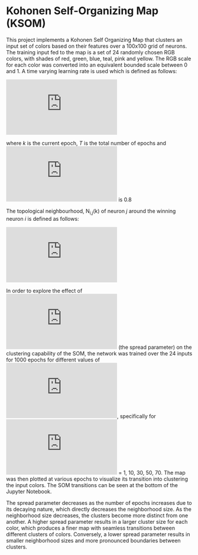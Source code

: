 # Kohonen Self-Organizing Map (KSOM)

This project implements a Kohonen Self Organizing Map that clusters an input set of colors based on their features over a 100x100 grid of neurons. The training input fed to the map is a set of 24 randomly chosen RGB colors, with shades of red, green, blue, teal, pink and yellow. The RGB scale for each color was converted into an equivalent bounded scale between 0 and 1. A time varying learning rate is used which is defined as follows:

![equation](https://latex.codecogs.com/gif.latex?%5Calpha%28k%29%20%3D%20%5Calpha_0%20exp%7B%28-%5Cfrac%7Bk%7D%7BT%7D%29%7D)

where *k* is the current epoch, *T* is the total number of epochs and ![equation](https://latex.codecogs.com/gif.latex?%5Cfn_phv%20%5Calpha_o) is 0.8

The topological neighbourhood, N<sub>i,j</sub>(k) of neuron *j* around the winning neuron *i* is defined as follows:

![equation](https://latex.codecogs.com/gif.latex?N_%7Bi%2Cj%7D%28k%29%20%3D%20exp%7B%28-%5Cfrac%7Bd%5E2_%7Bi%2Cj%7D%7D%7B2%20%5Csigma%20%5E2%20%28k%29%7D%29%7D%5C%3B%5C%3Bwhere%5C%3B%5C%3B%5Csigma%20%28k%29%20%3D%20%5Csigma_0%20exp%7B%28-%5Cfrac%7Bk%7D%7BT%7D%29%7D)

In order to explore the effect of ![equation](https://latex.codecogs.com/gif.latex?%5Csigma_0) (the spread parameter) on the clustering capability of the SOM, the network was trained over the 24 inputs for 1000 epochs for different values of ![equation](https://latex.codecogs.com/gif.latex?%5Csigma_0), specifically for ![equation](https://latex.codecogs.com/gif.latex?%5Csigma_0) = 1, 10, 30, 50, 70. The map was then plotted at various epochs to visualize its transition into clustering the input colors.  The SOM transitions can be seen at the bottom of the Jupyter Notebook.

The spread parameter decreases as the number of epochs increases due to its decaying nature, which directly decreases the neighborhood size. As the neighborhood size decreases, the clusters become more distinct from one another. A higher spread parameter results in a larger cluster size for each color, which produces a finer map with seamless transitions between different clusters of colors. Conversely, a lower spread parameter results in smaller neighborhood sizes and more pronounced boundaries between clusters.
